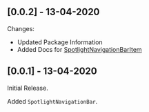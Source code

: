 ## [0.0.2] - 13-04-2020

Changes:
* Updated Package Information
* Added Docs for [SpotlightNavigationBarItem](https://pub.dev/documentation/cool_nav/latest/coolnav/SpotlightBottomNavigationBarItem-class.html)

## [0.0.1] - 13-04-2020

Initial Release.

Added `SpotlightNavigationBar`.
